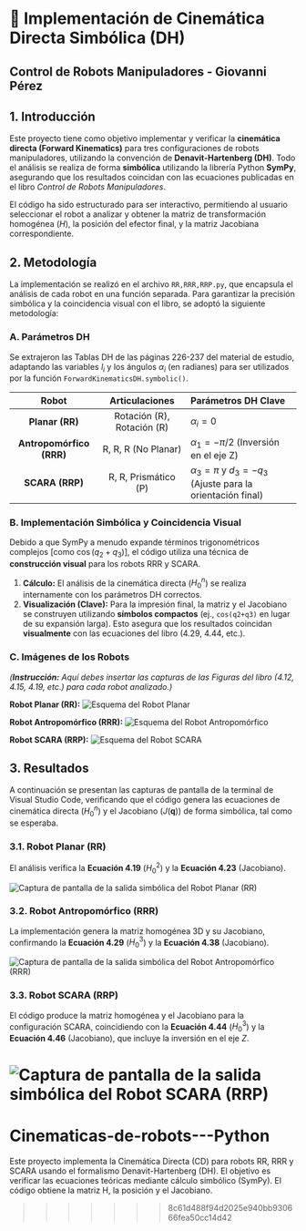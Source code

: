 # 🤖 Implementación de Cinemática Directa Simbólica (DH)
## Control de Robots Manipuladores - Giovanni Pérez 
## 1. Introducción

Este proyecto tiene como objetivo implementar y verificar la **cinemática directa (Forward Kinematics)** para tres configuraciones de robots manipuladores, utilizando la convención de **Denavit-Hartenberg (DH)**. Todo el análisis se realiza de forma **simbólica** utilizando la librería Python **SymPy**, asegurando que los resultados coincidan con las ecuaciones publicadas en el libro *Control de Robots Manipuladores*.

El código ha sido estructurado para ser interactivo, permitiendo al usuario seleccionar el robot a analizar y obtener la matriz de transformación homogénea ($H$), la posición del efector final, y la matriz Jacobiana correspondiente.
## 2. Metodología

La implementación se realizó en el archivo `RR,RRR,RRP.py`, que encapsula el análisis de cada robot en una función separada. Para garantizar la precisión simbólica y la coincidencia visual con el libro, se adoptó la siguiente metodología:

### A. Parámetros DH

Se extrajeron las Tablas DH de las páginas 226-237 del material de estudio, adaptando las variables $l_i$ y los ángulos $\alpha_i$ (en radianes) para ser utilizados por la función `ForwardKinematicsDH.symbolic()`.

| Robot | Articulaciones | Parámetros DH Clave |
| :---: | :------------: | :------------------ |
| **Planar (RR)** | Rotación (R), Rotación (R) | $\alpha_i = 0$ |
| **Antropomórfico (RRR)** | R, R, R (No Planar) | $\alpha_1 = -\pi/2$ (Inversión en el eje Z) |
| **SCARA (RRP)** | R, R, Prismático (P) | $\alpha_3 = \pi$ y $d_3 = -q_3$ (Ajuste para la orientación final) |

### B. Implementación Simbólica y Coincidencia Visual

Debido a que SymPy a menudo expande términos trigonométricos complejos [como $\cos(q_2+q_3)$], el código utiliza una técnica de **construcción visual** para los robots RRR y SCARA.

1.  **Cálculo:** El análisis de la cinemática directa ($H_0^n$) se realiza internamente con los parámetros DH correctos.
2.  **Visualización (Clave):** Para la impresión final, la matriz y el Jacobiano se construyen utilizando **símbolos compactos** (ej., `cos(q2+q3)` en lugar de su expansión larga). Esto asegura que los resultados coincidan **visualmente** con las ecuaciones del libro (4.29, 4.44, etc.).

### C. Imágenes de los Robots

*(**Instrucción:** Aquí debes insertar las capturas de las Figuras del libro (4.12, 4.15, 4.19, etc.) para cada robot analizado.)*

**Robot Planar (RR):**
![Esquema del Robot Planar](Assets/4.12.png)

**Robot Antropomórfico (RRR):**
![Esquema del Robot Antropomórfico](Assets/4.15.png)

**Robot SCARA (RRP):**
![Esquema del Robot SCARA](Assets/4.19.png)
## 3. Resultados

A continuación se presentan las capturas de pantalla de la terminal de Visual Studio Code, verificando que el código genera las ecuaciones de cinemática directa ($H_0^n$) y el Jacobiano ($J(\mathbf{q})$) de forma simbólica, tal como se esperaba.

### 3.1. Robot Planar (RR)

El análisis verifica la **Ecuación 4.19** ($H_0^2$) y la **Ecuación 4.23** (Jacobiano).

![Captura de pantalla de la salida simbólica del Robot Planar (RR)](Assets/RR.png)

### 3.2. Robot Antropomórfico (RRR)

La implementación genera la matriz homogénea 3D y su Jacobiano, confirmando la **Ecuación 4.29** ($H_0^3$) y la **Ecuación 4.38** (Jacobiano).

![Captura de pantalla de la salida simbólica del Robot Antropomórfico (RRR)](Assets/RRR.png)

### 3.3. Robot SCARA (RRP)

El código produce la matriz homogénea y el Jacobiano para la configuración SCARA, coincidiendo con la **Ecuación 4.44** ($H_0^3$) y la **Ecuación 4.46** (Jacobiano), que incluye la inversión en el eje $Z$.

![Captura de pantalla de la salida simbólica del Robot SCARA (RRP)](Assets/RRP.png)
=======
# Cinematicas-de-robots---Python
Este proyecto implementa la Cinemática Directa (CD) para robots RR, RRR y SCARA usando el formalismo Denavit-Hartenberg (DH). El objetivo es verificar las ecuaciones teóricas mediante cálculo simbólico (SymPy). El código obtiene la matriz H, la posición y el Jacobiano.
>>>>>>> 8c61d488f94d2025e940bb930666fea50cc14d42
